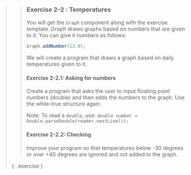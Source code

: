 >>### Exercise 2-2 : Temperatures
>>
>>You will get the `Graph` component along with the exercise template. Graph draws graphs based on numbers that are given to it. You can give it numbers as follows:
>>
>>```java
>>Graph.addNumber(13.0);
>>```
>>
>>We will create a program that draws a graph based on daily temperatures given to it.
>>
>>#### Exercise 2-2.1: Asking for numbers
>>
>>Create a program that asks the user to input floating point numbers (double) and then adds the numbers to the graph. Use the while-true structure again.
>>
>>Note: To read a `double`, use: `double number = Double.parseDouble(reader.nextLine());`
>>
>>#### Exercise 2-2.2: Checking
>>
>>Improve your program so that temperatures below -30 degrees or over +40 degrees are ignored and not added to the graph.
>>
>{: .exercise }